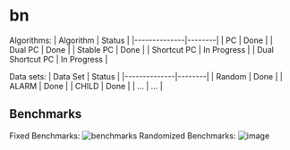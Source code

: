 # bn

Algorithms:
| Algorithm     | Status |
|--------------|--------|
| PC       | Done   |
| Dual PC | Done |
| Stable PC | Done   |
| Shortcut PC | In Progress |
| Dual Shortcut PC | In Progress |

Data sets:
| Data Set     | Status |
|--------------|--------|
| Random       | Done   |
| ALARM        | Done   |
| CHILD        | Done   |
| ...          | ...    |

## Benchmarks
Fixed Benchmarks:
![benchmarks](https://github.com/Invariance-NaN/bn/assets/51858957/081d75aa-c1d1-49b9-b7d8-16e6d80bf855)
Randomized Benchmarks:
![image](https://github.com/Invariance-NaN/bn/assets/51858957/343a712e-45c4-497d-ae1e-e8280f88aed1)
